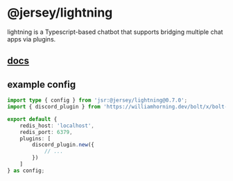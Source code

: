 # @jersey/lightning

lightning is a Typescript-based chatbot that supports bridging multiple chat
apps via plugins.

## [docs](https://williamhorning.dev/bolt)

## example config

```ts
import type { config } from 'jsr:@jersey/lightning@0.7.0';
import { discord_plugin } from 'https://williamhorning.dev/bolt/x/bolt-discord/0.7.0/mod.ts';

export default {
	redis_host: 'localhost',
	redis_port: 6379,
	plugins: [
		discord_plugin.new({
			// ...
		})
	]
} as config;
```
